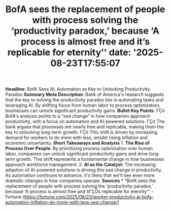 ﻿---
title: "BofA sees the replacement of people with process solving the ‘productivity paradox,’ because ‘A process is almost free and it’s replicable for eternity’'
date: '2025-08-23T17:55:07"
category: "Markets"
summary: ""
slug: "bofa sees the replacement of people with process solving the"
source_urls:
  - "https://fortune.com/2025/08/23/worker-productivity-ai-bofa-automation-inflation-do-more-with-less-sea-change/"
seo:
  title: "BofA sees the replacement of people with process solving the ‘productivity paradox,’ because ‘A process is almost free and it’s replicable for eternity’ | Hash n Hedge'
  description: '"
  keywords: ["news", "markets", "brief"]
---
**Headline**: BofA Sees AI, Automation as Key to Unlocking Productivity Paradox  **Summary Meta Description**: Bank of America's research suggests that the key to solving the productivity paradox lies in automating tasks and leveraging AI. By shifting focus from human labor to process optimization, businesses can unlock significant productivity gains.  **Bullet Key Points**:  ΓÇó BofA's analysis points to a "sea change" in how companies approach productivity, with a focus on automation and AI-powered solutions. ΓÇó The bank argues that processes are nearly free and replicable, making them the key to unlocking long-term growth. ΓÇó This shift is driven by increasing demand for workers to do more with less, amidst rising inflation and economic uncertainty.  **Short Takeaways and Analysis**  1. **The Rise of Process Over People**: By prioritizing process optimization over human labor, companies can unlock significant productivity gains and drive long-term growth. This shift represents a fundamental change in how businesses approach workforce management. 2. **AI as the Catalyst**: The increasing adoption of AI-powered solutions is driving this sea change in productivity. As automation continues to advance, it's likely that we'll see even more dramatic changes in how companies operate.  **Sources**  * "BofA sees the replacement of people with process solving the 'productivity paradox,' because 'A process is almost free and itΓÇÖs replicable for eternity'" - Fortune (https://fortune.com/2025/08/23/worker-productivity-ai-bofa-automation-inflation-do-more-with-less-sea-change/) 
